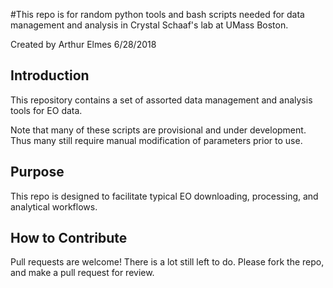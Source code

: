 #This repo is for random python tools and bash scripts needed for data management and analysis in Crystal Schaaf's lab at UMass Boston.

Created by Arthur Elmes 6/28/2018

## Introduction
This repository contains a set of assorted data management and analysis tools for EO data.

Note that many of these scripts are provisional and under development. Thus many still require manual modification of parameters prior to use.

## Purpose

This repo is designed to facilitate typical EO downloading, processing, and analytical workflows.

## How to Contribute

Pull requests are welcome! There is a lot still left to do. Please fork the repo, and make a pull request for review.